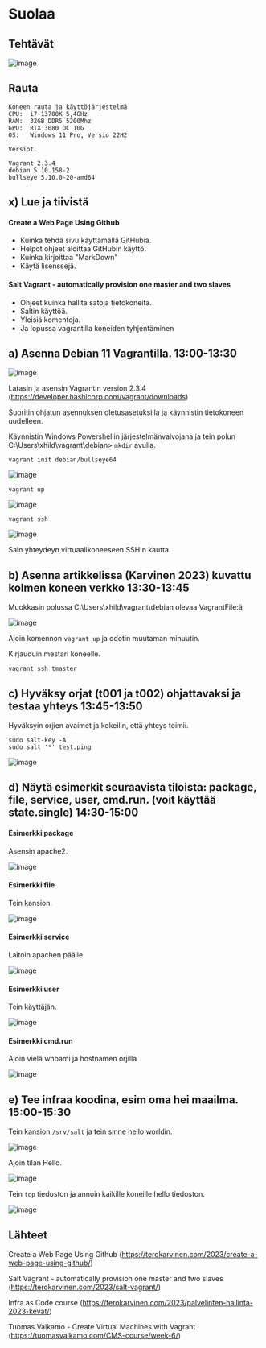 # Suolaa

## Tehtävät
![image](https://user-images.githubusercontent.com/122887067/229345542-d77c7c75-b7e4-48d7-81e0-93007b3e2231.png)


## Rauta

    Koneen rauta ja käyttöjärjestelmä
    CPU:  i7-13700K 5,4GHz
    RAM:  32GB DDR5 5200Mhz
    GPU:  RTX 3080 OC 10G
    OS:   Windows 11 Pro, Versio 22H2
    
    Versiot. 
    
    Vagrant 2.3.4
    debian 5.10.158-2
    bullseye 5.10.0-20-amd64
    
## x) Lue ja tiivistä
#### Create a Web Page Using Github 

- Kuinka tehdä sivu käyttämällä GitHubia.
- Helpot ohjeet aloittaa GitHubin käyttö.
- Kuinka kirjoittaa "MarkDown"
- Käytä lisenssejä.

#### Salt Vagrant - automatically provision one master and two slaves 

- Ohjeet kuinka hallita satoja tietokoneita.
- Saltin käyttöä.
- Yleisiä komentoja.
- Ja lopussa vagrantilla koneiden tyhjentäminen

## a) Asenna Debian 11 Vagrantilla. 13:00-13:30

![image](https://user-images.githubusercontent.com/122887067/229347598-82d82432-87a3-49d3-a036-d19cb0426abb.png)

Latasin ja asensin Vagrantin version 2.3.4 (https://developer.hashicorp.com/vagrant/downloads)

Suoritin ohjatun asennuksen oletusasetuksilla ja käynnistin tietokoneen uudelleen.

Käynnistin Windows Powershellin järjestelmänvalvojana ja tein polun C:\Users\xhild\vagrant\debian> `mkdir` avulla.

    vagrant init debian/bullseye64
    
![image](https://user-images.githubusercontent.com/122887067/229347776-4a622b37-2497-4d39-89cc-87b98aa24100.png)

    vagrant up
    
![image](https://user-images.githubusercontent.com/122887067/229347506-198741a0-9f92-4497-805c-ee610fa80747.png)

    vagrant ssh

![image](https://user-images.githubusercontent.com/122887067/229347545-fef87fd2-3227-4490-8ee8-e1ae85dad045.png)

Sain yhteydeyn virtuaalikoneeseen SSH:n kautta.

## b) Asenna artikkelissa (Karvinen 2023) kuvattu kolmen koneen verkko 13:30-13:45

Muokkasin polussa C:\Users\xhild\vagrant\debian olevaa VagrantFile:ä

![image](https://user-images.githubusercontent.com/122887067/229350528-4648b22b-800e-49fe-a6d2-7910f0bc6095.png)

Ajoin komennon `vagrant up` ja odotin muutaman minuutin.

Kirjauduin mestari koneelle.

    vagrant ssh tmaster 

## c) Hyväksy orjat (t001 ja t002) ohjattavaksi ja testaa yhteys 13:45-13:50

Hyväksyin orjien avaimet ja kokeilin, että yhteys toimii.

    sudo salt-key -A
    sudo salt '*' test.ping

![image](https://user-images.githubusercontent.com/122887067/229350794-96e7bf2b-1dc3-40a5-96cf-3e749a5ec079.png)

## d) Näytä esimerkit seuraavista tiloista: package, file, service, user, cmd.run. (voit käyttää state.single) 14:30-15:00

#### Esimerkki package
Asensin apache2.

![image](https://user-images.githubusercontent.com/122887067/229351184-2c532461-0128-485c-a750-9645552a11a8.png)

#### Esimerkki file
Tein kansion.

![image](https://user-images.githubusercontent.com/122887067/229350999-ef798ffa-bc55-4642-9baa-724aed629582.png)

#### Esimerkki service
Laitoin apachen päälle

![image](https://user-images.githubusercontent.com/122887067/229351231-3a71050c-c4ac-4747-9bfc-2e8b4aa0ea56.png)

#### Esimerkki user

Tein käyttäjän.

![image](https://user-images.githubusercontent.com/122887067/229351311-cc2bda5f-e25e-4cdc-acdf-d4ea0132e131.png)

#### Esimerkki cmd.run

Ajoin vielä whoami ja hostnamen orjilla

![image](https://user-images.githubusercontent.com/122887067/229351356-7a177ab2-1a29-4d29-bac4-2133efe28752.png)

## e) Tee infraa koodina, esim oma hei maailma. 15:00-15:30

Tein kansion `/srv/salt` ja tein sinne hello worldin.

![image](https://user-images.githubusercontent.com/122887067/229353674-98b074f8-8d45-4468-a8d3-3506cc18ad57.png)

Ajoin tilan Hello. 

![image](https://user-images.githubusercontent.com/122887067/229353648-53a29a63-f7ba-41d4-859e-c89f07e219e6.png)

Tein `top` tiedoston ja annoin kaikille koneille hello tiedoston.

![image](https://user-images.githubusercontent.com/122887067/229354075-d86c02f9-2c9a-4bf0-8c9e-929a0e5a0b98.png)

## Lähteet

Create a Web Page Using Github (https://terokarvinen.com/2023/create-a-web-page-using-github/)

Salt Vagrant - automatically provision one master and two slaves (https://terokarvinen.com/2023/salt-vagrant/)

Infra as Code course (https://terokarvinen.com/2023/palvelinten-hallinta-2023-kevat/) 

Tuomas Valkamo - Create Virtual Machines with Vagrant (https://tuomasvalkamo.com/CMS-course/week-6/)


